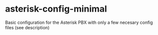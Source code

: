 # asterisk-config-minimal
Basic configuration for the Asterisk PBX with only a few necesary config files (see description)
